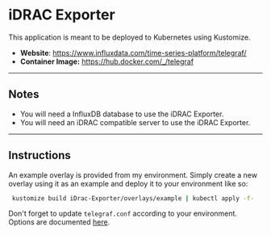 # iDRAC Exporter

This application is meant to be deployed to Kubernetes using Kustomize.

* **Website**: https://www.influxdata.com/time-series-platform/telegraf/
* **Container Image:** https://hub.docker.com/_/telegraf

<hr>

## Notes

* You will need a InfluxDB database to use the iDRAC Exporter. 
* You will need an iDRAC compatible server to use the iDRAC Exporter.

<hr>

## Instructions

An example overlay is provided from my environment. Simply create a new overlay using it as an example and deploy it to your environment like so:

   ```bash
    kustomize build iDrac-Exporter/overlays/example | kubectl apply -f-
   ```

Don't forget to update `telegraf.conf` according to your environment. Options are documented [here](https://github.com/influxdata/telegraf/blob/master/docs/CONFIGURATION.md).
